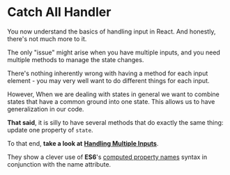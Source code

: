 # Catch All Handler

You now understand the basics of handling input in React. And honestly, there's not much more to it.

  

The only "issue" might arise when you have multiple inputs, and you need multiple methods to manage the state changes.

  

There's nothing inherently wrong with having a method for each input element - you may very well want to do different things for each input.

However, When we are dealing with states in general we want to combine states that have a common ground into one state.
This allows us to have generalization in our code.

**That said**, it is silly to have several methods that do exactly the same thing: update one property of `state`.

To that end, **take a look at** [**Handling Multiple Inputs**](https://medium.com/nerd-for-tech/how-to-build-forms-with-multiple-input-fields-using-react-hooks-677da2b851aa).

  

They show a clever use of **ES6**'s [computed property names](https://developer.mozilla.org/en-US/docs/Web/JavaScript/Reference/Operators/Object_initializer#Computed_property_names) syntax in conjunction with the name attribute.
